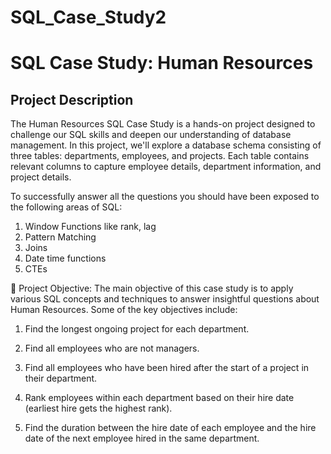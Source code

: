 # SQL_Case_Study2
# SQL Case Study: Human Resources

## Project Description

The Human Resources SQL Case Study is a hands-on project designed to challenge our SQL skills and deepen our understanding of database management. In this project, we'll explore a database schema consisting of three tables: departments, employees, and projects. Each table contains relevant columns to capture employee details, department information, and project details.

To successfully answer all the questions you should have been exposed to the following areas of SQL:

1. Window Functions like rank, lag
3. Pattern Matching
4. Joins
5. Date time functions
6. CTEs

🎯 Project Objective: The main objective of this case study is to apply various SQL concepts and techniques to answer insightful questions about Human Resources. Some of the key objectives include:

1. Find the longest ongoing project for each department.

2. Find all employees who are not managers.

3. Find all employees who have been hired after the start of a project in their department.

4. Rank employees within each department based on their hire date (earliest hire gets the highest rank).

5. Find the duration between the hire date of each employee and the hire date of the next employee hired in the same department.

